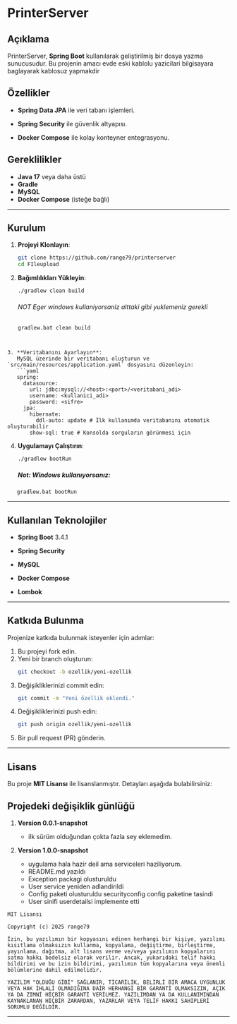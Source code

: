 # PrinterServer

## Açıklama

PrinterServer, **Spring Boot** kullanılarak geliştirilmiş bir dosya yazma sunucusudur. Bu projenin amacı evde eski kablolu yazicilari
bilgisayara baglayarak kablosuz yapmakdir 

## Özellikler

- **Spring Data JPA** ile veri tabanı işlemleri.
- **Spring Security** ile güvenlik altyapısı.

- **Docker Compose** ile kolay konteyner entegrasyonu.



## Gereklilikler

- **Java 17** veya daha üstü
- **Gradle**
- **MySQL**
- **Docker Compose** (isteğe bağlı)

---

## Kurulum

1. **Projeyi Klonlayın**:
   ```bash
   git clone https://github.com/range79/printerserver
   cd FIleupload
   ```

2. **Bağımlılıkları Yükleyin**:
   ```bash
   ./gradlew clean build
   ```
   ###### NOT Eger windows kullaniyorsaniz alttaki gibi yuklemeniz gerekli
   ```shell
   gradlew.bat clean build
```


3. **Veritabanını Ayarlayın**:  
   MySQL üzerinde bir veritabanı oluşturun ve `src/main/resources/application.yaml` dosyasını düzenleyin:
   ```yaml
   spring:
     datasource:
       url: jdbc:mysql://<host>:<port>/<veritabani_adi>
       username: <kullanici_adi>
       password: <sifre>
     jpa:
       hibernate:
         ddl-auto: update # İlk kullanımda veritabanını otomatik oluşturabilir
       show-sql: true # Konsolda sorguların görünmesi için
   ```

4. **Uygulamayı Çalıştırın**:
   ```bash
   ./gradlew bootRun

   ```
   ##### Not: Windows kullanıyorsanız:
```shell
   gradlew.bat bootRun
```


---

## Kullanılan Teknolojiler

- **Spring Boot** 3.4.1
- **Spring Security**

- **MySQL**
- **Docker Compose**
- **Lombok**


---


## Katkıda Bulunma

Projenize katkıda bulunmak isteyenler için adımlar:

1. Bu projeyi fork edin.
2. Yeni bir branch oluşturun:
   ```bash
   git checkout -b ozellik/yeni-ozellik
   ```
3. Değişikliklerinizi commit edin:
   ```bash
   git commit -m "Yeni özellik eklendi."
   ```
4. Değişikliklerinizi push edin:
   ```bash
   git push origin ozellik/yeni-ozellik
   ```
5. Bir pull request (PR) gönderin.

---

## Lisans

Bu proje **MIT Lisansı** ile lisanslanmıştır. Detayları aşağıda bulabilirsiniz:



## Projedeki değişiklik günlüğü

1. **Version 0.0.1-snapshot**
    - ilk sürüm olduğundan çokta fazla sey eklemedim.



2. **Version 1.0.0-snapshot**
   - uygulama hala hazir deil ama serviceleri haziliyorum. 
   - README.md yazıldı 
   - Exception packagi olusturuldu
   - User service yeniden adlandirildi
   - Config paketi olusturuldu securityconfig config paketine tasindi
   - User sinifi userdetailsi implemente etti
```plaintext
MIT Lisansı

Copyright (c) 2025 range79

İzin, bu yazılımın bir kopyasını edinen herhangi bir kişiye, yazılımı kısıtlama olmaksızın kullanma, kopyalama, değiştirme, birleştirme, yayınlama, dağıtma, alt lisans verme ve/veya yazılımın kopyalarını satma hakkı bedelsiz olarak verilir. Ancak, yukarıdaki telif hakkı bildirimi ve bu izin bildirimi, yazılımın tüm kopyalarına veya önemli bölümlerine dahil edilmelidir.

YAZILIM "OLDUĞU GİBİ" SAĞLANIR, TİCARİLİK, BELİRLİ BİR AMACA UYGUNLUK VEYA HAK İHLALİ OLMADIĞINA DAİR HERHANGİ BİR GARANTİ OLMAKSIZIN, AÇIK YA DA ZIMNİ HİÇBİR GARANTİ VERİLMEZ. YAZILIMDAN YA DA KULLANIMINDAN KAYNAKLANAN HİÇBİR ZARARDAN, YAZARLAR VEYA TELİF HAKKI SAHİPLERİ SORUMLU DEĞİLDİR.
```

---
